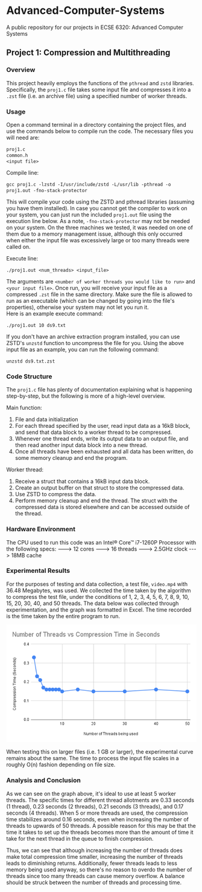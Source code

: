 # Advanced-Computer-Systems
A public repository for our projects in ECSE 6320: Advanced Computer Systems

## Project 1: Compression and Multithreading
### Overview
This project heavily employs the functions of the `pthread` and `zstd` libraries. Specifically, the `proj1.c` file takes some input file and compresses it into a `.zst` file (i.e. an archive file) using a specified number of worker threads.

### Usage
Open a command terminal in a directory containing the project files, and use the commands below to compile run the code. The necessary files you will need are:
```
proj1.c
common.h
<input file>
``` 

Compile line:
```
gcc proj1.c -lzstd -I/usr/include/zstd -L/usr/lib -pthread -o proj1.out -fno-stack-protector
```
This will compile your code using the ZSTD and pthread libraries (assuming you have them installed). In case you cannot get the compiler to work on your system, you can just run the included `proj1.out` file using the execution line below. As a note, `-fno-stack-protector` may not be needed on your system. On the three machines we tested, it was needed on one of them due to a memory management issue, although this only occurred when either the input file was excessively large or too many threads were called on.

Execute line:
```
./proj1.out <num_threads> <input_file>
```
The arguments are `<number of worker threads you would like to run>` and `<your input file>`. Once run, you will receive your input file as a compressed `.zst` file in the same directory. Make sure the file is allowed to run as an executable (which can be changed by going into the file's properties), otherwise your system may not let you run it. <br />
Here is an example execute command:
```
./proj1.out 10 ds9.txt
```

If you don't have an archive extraction program installed, you can use ZSTD's `unzstd` function to uncompress the file for you. Using the above input file as an example, you can run the following command:
```
unzstd ds9.txt.zst
```

### Code Structure
The `proj1.c` file has plenty of documentation explaining what is happening step-by-step, but the following is more of a high-level overview.

Main function:
1) File and data initialization
2) For each thread specified by the user, read input data as a 16kB block, and send that data block to a worker thread to be compressed.
3) Whenever one thread ends, write its output data to an output file, and then read another input data block into a new thread.
4) Once all threads have been exhausted and all data has been written, do some memory cleanup and end the program.

Worker thread:
1) Receive a struct that contains a 16kB input data block.
2) Create an output buffer on that struct to store the compressed data.
3) Use ZSTD to compress the data.
4) Perform memory cleanup and end the thread. The struct with the compressed data is stored elsewhere and can be accessed outside of the thread.

### Hardware Environment
The CPU used to run this code was an Intel® Core™ i7-1260P Processor with the following specs:
---> 12 cores
---> 16 threads
---> 2.5GHz clock
---> 18MB cache

### Experimental Results
For the purposes of testing and data collection, a test file, `video.mp4` with 36.48 Megabytes, was used. We collected the time taken by the algorithm to compress the test file, under the conditions of 1, 2, 3, 4, 5, 6, 7, 8, 9, 10, 15, 20, 30, 40, and 50 threads. The data below was collected through experimentation, and the graph was formatted in Excel. The time recorded is the time taken by the entire program to run.

![alt text](https://github.com/bernep/Advanced-Computer-Systems/blob/main/Project%201/results.png)

When testing this on larger files (i.e. 1 GB or larger), the experimental curve remains about the same. The time to process the input file scales in a roughly O(n) fashion depending on file size.

### Analysis and Conclusion

As we can see on the graph above, it's ideal to use at least 5 worker threads. The specific times for different thread allotments are 0.33 seconds (1 thread), 0.23 seconds (2 threads), 0.21 seconds (3 threads), and 0.17 seconds (4 threads). When 5 or more threads are used, the compression time stabilizes around 0.16 seconds, even when increasing the number of threads to upwards of 50 threads. A possible reason for this may be that the time it takes to set up the threads becomes more than the amount of time it take for the next thread in the queue to finish compression.

Thus, we can see that although increasing the number of threads does make total compression time smaller, increasing the number of threads leads to diminishing returns. Additionally, fewer threads leads to less memory being used anyway, so there's no reason to overdo the number of threads since too many threads can cause memory overflow. A balance should be struck between the number of threads and processing time.
